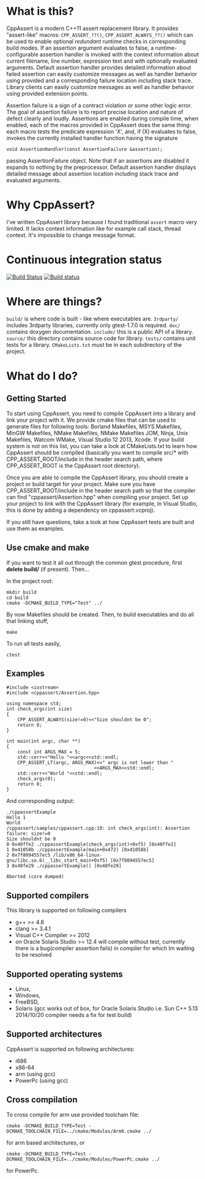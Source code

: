 # What is this? 

CppAssert is a modern C++11 assert replacement library. It provides "assert-like" 
macros: `CPP_ASSERT_??()`, `CPP_ASSERT_ALWAYS_??()` which can be used to 
enable optional *redundant* runtime checks in corresponding build modes. 
If an assertion argument evaluates to false, a runtime-configurable assertion
handler is invoked with the context information about current filename,
line number, expression text and with optionally evaluated arguments.
Default assertion handler provides detailed information about failed assertion
can easily customize messages as well as handler behavior using provided
and a corresponding failure location including stack trace.  Library clients
can easily customize messages as well as handler behavior using provided
extension points.

Assertion failure is a sign of a contract violation or some other logic
error. The goal of assertion failure is to report precise location and
nature of defect clearly and loudly. Assertions are enabled during compile
time, when enabled, each of the macros provided in CppAssert does the same
thing: each macro tests the predicate expression 'X', and, if (X) evaluates
to false, invokes the currently installed handler function having the signature

    void AssertionHandler(const AssertionFailure &assertion);

passing AssertionFailure object. Note that if an assertions are disabled
it expands to nothing by the preprocessor. Default assertion handler displays
detailed message about assertion location including stack trace and evaluated
arguments.

# Why CppAssert?

I've written CppAssert library because I found traditional `assert` macro very 
limited. It lacks context information like for example call stack, thread context. 
It's impossible to change message format.

# Continuous integration status

[![Build Status](https://travis-ci.org/DariuszOstolski/cppassert.svg?branch=master)](https://travis-ci.org/DariuszOstolski/cppassert)
[![Build status](https://ci.appveyor.com/api/projects/status/5mvefxf9m8vgo9s8?svg=true)](https://ci.appveyor.com/project/DariuszOstolski/cppassert)


# Where are things?

`build/` is where code is built - like where executables are.
`3rdparty/` includes 3rdparty libraries, currently only gtest-1.7.0 is required.
`doc/` contains doxygen documentation.
`include/` this is a public API of a library.
`source/` this directory contains source code for library.
`tests/` contains unit tests for a library.
`CMakeLists.txt` must be in each subdirectory of the project.

# What do I do?

## Getting Started

To start using CppAssert, you need to compile CppAssert into a 
library and link your project with it.  We provide cmake files 
that can be used to generate files for following tools: Borland 
Makefiles, MSYS Makefiles, MinGW Makefiles, NMake Makefiles, NMake
Makefiles JOM, Ninja, Unix Makefiles, Watcom WMake, Visual Studio
12 2013, Xcode. If your build system is not on this list, you can 
take a look at CMakeLists.txt to learn how CppAssert should be compiled
(basically you want to compile src/* with CPP_ASSERT_ROOT/include in the 
header search path, where CPP_ASSERT_ROOT is the CppAssert root directory).

Once you are able to compile the CppAssert library, you should create 
a project or build target for your project. Make sure you have CPP_ASSERT_ROOT/include 
in the header search path so that the compiler can find "cppassert/Assertion.hpp"
when compiling your project. Set up your project to link with the 
CppAssert library (for example, in Visual Studio, this is done by 
adding a dependency on cppassert.vcproj).

If you still have questions, take a look at how CppAssert tests are 
built and use them as examples. 

## Use cmake and make
If you want to test it all out through the common gtest procedure, first
**delete build/** (if present). Then...

In the project root:

    mkdir build
    cd build
    cmake -DCMAKE_BUILD_TYPE="Test" ../

By now Makefiles should be created.
Then, to build executables and do all that linking stuff,

    make

To run all tests easily,

    ctest

## Examples

```
#include <iostream>
#include <cppassert/Assertion.hpp>

using namespace std;
int check_args(int size)
{
    CPP_ASSERT_ALWAYS(size!=0)<<"Size shouldnt be 0";
    return 0;
}

int main(int argc, char **)
{
    const int ARGS_MAX = 5;
    std::cerr<<"Hello "<<argc<<std::endl;
    CPP_ASSERT_LT(argc, ARGS_MAX)<<" argc is not lower than "
                                <<ARGS_MAX<<std::endl;
    std::cerr<<"World "<<std::endl;
    check_args(0);
    return 0;
}

``` 

And corresponding output:

```
./cppassertExample 
Hello 1
World 
/cppassert/samples/cppassert.cpp:10: int check_args(int): Assertion failure: size!=0
Size shouldnt be 0
0 0x40ffe2 ./cppassertExample(check_args(int)+0xf5) [0x40ffe2]
1 0x41058b ./cppassertExample(main+0x472) [0x41058b]
2 0x7f8094557ec5 /lib/x86_64-linux-gnu/libc.so.6(__libc_start_main+0xf5) [0x7f8094557ec5]
3 0x40fe29 ./cppassertExample() [0x40fe29]

Aborted (core dumped)
```

## Supported compilers

This library is supported on following compilers
- g++ >= 4.8
- clang >= 3.4.1
- Visual C++ Compiler >= 2012
- on Oracle Solaris Studio >= 12.4 will compile without test, currently there is 
  a bug(compiler assertion fails) in compiler for which Im waiting to be 
  resolved

## Supported operating systems

- Linux,
- Windows,
- FreeBSD,
- Solaris (gcc works out of box, for Oracle Solaris Studio i.e. Sun C++ 5.13 
  2014/10/20 compiler needs a fix for test build)


## Supported architectures

CppAssert is supported on following architectures:
- i686
- x86-64
- arm (using gcc)
- PowerPc (using gcc)

## Cross compilation

To cross compile for arm use provided toolchain file:

    cmake -DCMAKE_BUILD_TYPE=Test -DCMAKE_TOOLCHAIN_FILE=../cmake/Modules/Arm6.cmake ../

for arm based architectures, or

    cmake -DCMAKE_BUILD_TYPE=Test -DCMAKE_TOOLCHAIN_FILE=../cmake/Modules/PowerPc.cmake ../

for PowerPc.

